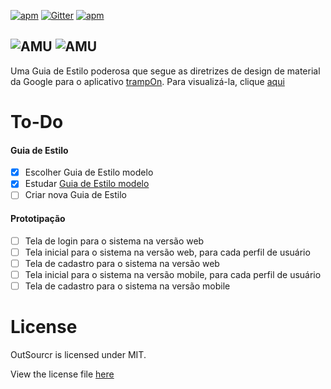 [![apm](https://img.shields.io/apm/l/vim-mode.svg?maxAge=2592000)](https://github.com/augustopedro/outsourcr-styleguide/blob/master/LICENSE)
[![Gitter](https://badges.gitter.im/augustopedro/outsourcr-styleguide.svg)](https://gitter.im/augustopedro/outsourcr-styleguide?utm_source=badge&utm_medium=badge&utm_campaign=pr-badge)
[![apm](https://img.shields.io/badge/%20styleguide%20quality-awesome-green.svg)]()

![AMU](https://github.com/augustopedro/trampOn-styleguide/blob/master/trampon.png)
![AMU](https://github.com/augustopedro/trampOn-styleguide/blob/master/trampon2.png)
---

Uma Guia de Estilo poderosa que segue as diretrizes de design de material da Google
para o aplicativo [trampOn](https://github.com/augustopedro/trampOn-styleguide). Para visualizá-la, clique [aqui](http://augustopedro.github.io/trampOn-styleguide/)

# To-Do
#### Guia de Estilo
- [x] Escolher Guia de Estilo modelo
- [x] Estudar [Guia de Estilo modelo](https://www.google.com/design/spec/material-design/introduction.html)
- [ ] Criar nova Guia de Estilo

#### Prototipação
- [ ] Tela de login para o sistema na versão web
- [ ] Tela inicial para o sistema na versão web, para cada perfil de usuário
- [ ] Tela de cadastro para o sistema na versão web
- [ ] Tela inicial para o sistema na versão mobile, para cada perfil de usuário
- [ ] Tela de cadastro para o sistema na versão mobile

# License
OutSourcr is licensed under MIT.

View the license file [here](https://github.com/augustopedro/outsourcr-styleguide/blob/master/LICENSE)
